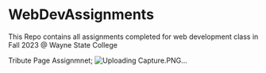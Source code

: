 # WebDevAssignments
This Repo contains all assignments completed for web development class in Fall 2023 @ Wayne State College

Tribute Page Assignmnet; 
![Uploading Capture.PNG…]()
